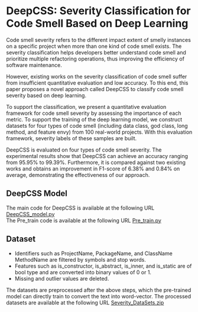 # DeepCSS: Severity Classification for Code Smell Based on Deep Learning
Code smell severity refers to the different impact extent of smelly instances on a specific project when more than one kind of code smell exists. The severity classification helps developers better understand code smell and prioritize multiple refactoring operations, thus improving the efficiency of software maintenance. <be>

However, existing works on the severity classification of code smell suffer from insufficient quantitative evaluation and low accuracy. To this end, this paper proposes a novel approach called DeepCSS to classify code smell severity based on deep learning.<be>

To support the classification, we present a quantitative evaluation framework for code smell severity by assessing the importance of each metric. To support the training of the deep learning model, we construct datasets for four types of code smell (including data class, god class, long method, and feature envy) from 100 real-world projects. With this evaluation framework, severity labels of these samples are built.<be>

DeepCSS is evaluated on four types of code smell severity. The experimental results show that DeepCSS can achieve an accuracy ranging from 95.95\% to 99.39\%. Furthermore, it is compared against two existing works and obtains an improvement in F1-score of 6.38\% and 0.84\% on average, demonstrating the effectiveness of our approach.
## DeepCSS Model
The main code for DeepCSS is available at the following URL [DeepCSS_model.py](https://github.com/AAAAaBae/DeepCSS/blob/main/DeepCSS_model.py) <br>
The Pre_train code is available at the following URL [Pre_train.py](https://github.com/AAAAaBae/DeepCSS/blob/main/Pre_train.py) <br>
## Dataset
* Identifiers such as ProjectName, PackageName, and ClassName MethodName are filtered by symbols and stop words.
* Features such as is_constructor, is_abstract, is_inner, and is_static are of bool type and are converted into binary values of 0 or 1.
* Missing and outlier values are deleted. <br>

The datasets are preprocessed after the above steps, which the pre-trained model can directly train to convert the text into word-vector. The processed datasets are available at the following URL [Severity_DataSets.zip](https://github.com/AAAAaBae/DeepCSS/blob/main/Severity_DataSets.zip)
